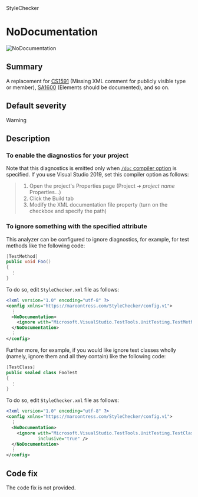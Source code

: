 <div class="project-logo">StyleChecker</div>
<div id="toc-level" data-values="H2,H3"></div>

# NoDocumentation

<div class="horizontal-scroll">

![NoDocumentation][fig-NoDocumentation]

</div>

## Summary

A replacement for [CS1591][cs1591] (Missing XML comment for
publicly visible type or member), [SA1600][sa1600] (Elements should
be documented), and so on.

## Default severity

Warning

## Description

### To enable the diagnostics for your project

Note that this diagnostics is emitted
only when [`/doc` compiler option][doc-compiler-option] is specified.
If you use Visual Studio 2019, set this compiler option as follows:

> 1. Open the project's Properties page (Project &#x279c; _project name_
>    Properties...)
> 2. Click the Build tab
> 3. Modify the XML documentation file property (turn on the checkbox and
>    specify the path)

### To ignore something with the specified attribute

This analyzer can be configured to ignore diagnostics, for example,
for test methods like the following code:

```csharp
[TestMethod]
public void Foo()
{
  ⋮
}
```

To do so, edit `StyleChecker.xml` file as follows:

```xml
<?xml version="1.0" encoding="utf-8" ?>
<config xmlns="https://maroontress.com/StyleChecker/config.v1">
  ⋮
  <NoDocumentation>
    <ignore with="Microsoft.VisualStudio.TestTools.UnitTesting.TestMethodAttribute" />
  </NoDocumentation>
  ⋮
</config>
```

Further more, for example, if you would like ignore test classes wholly
(namely, ignore them and all they contain) like the following code:

```csharp
[TestClass]
public sealed class FooTest
{
  ⋮
}
```

To do so, edit `StyleChecker.xml` file as follows:

```xml
<?xml version="1.0" encoding="utf-8" ?>
<config xmlns="https://maroontress.com/StyleChecker/config.v1">
  ⋮
  <NoDocumentation>
    <ignore with="Microsoft.VisualStudio.TestTools.UnitTesting.TestClassAttribute"
            inclusive="true" />
  </NoDocumentation>
  ⋮
</config>
```

## Code fix

The code fix is not provided.

[cs1591]:
  https://docs.microsoft.com/en-us/dotnet/csharp/language-reference/compiler-messages/cs1591
[sa1600]:
  https://github.com/DotNetAnalyzers/StyleCopAnalyzers/blob/master/documentation/SA1600.md
[doc-compiler-option]:
  https://docs.microsoft.com/en-us/dotnet/csharp/language-reference/compiler-options/doc-compiler-option
[fig-NoDocumentation]:
  https://maroontress.github.io/StyleChecker/images/NoDocumentation.png

